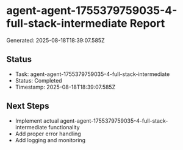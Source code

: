# agent-agent-1755379759035-4-full-stack-intermediate Report

Generated: 2025-08-18T18:39:07.585Z

## Status
- Task: agent-agent-1755379759035-4-full-stack-intermediate
- Status: Completed
- Timestamp: 2025-08-18T18:39:07.585Z

## Next Steps
- Implement actual agent-agent-1755379759035-4-full-stack-intermediate functionality
- Add proper error handling
- Add logging and monitoring
